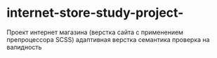 # internet-store-study-project-
Проект интернет магазина (верстка сайта с применением препроцессора SCSS)
адаптивная верстка
семантика
проверка на валидность
